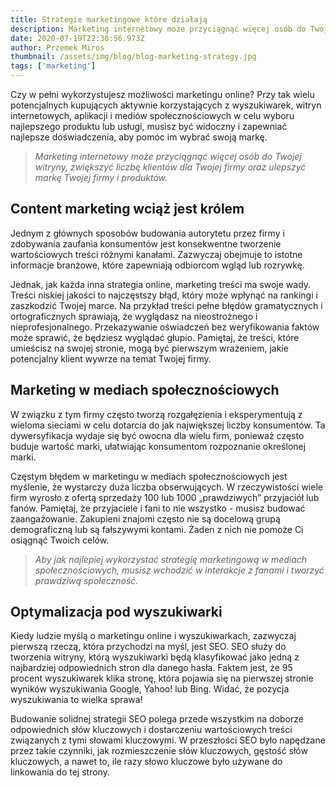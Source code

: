 ```yaml
---
title: Strategie marketingowe które działają
description: Marketing internetowy może przyciągnąć więcej osób do Twojej witryny, zwiększyć liczbę klientów dla Twojej firmy oraz ulepszyć markę Twojej firmy i produktów
date: 2020-07-19T22:30:56.973Z
author: Przemek Miros
thumbnail: /assets/img/blog/blog-marketing-strategy.jpg
tags: ['marketing']
---
```


Czy w pełni wykorzystujesz możliwości marketingu online? Przy tak wielu potencjalnych kupujących aktywnie korzystających z wyszukiwarek, witryn internetowych, aplikacji i mediów społecznościowych w celu wyboru najlepszego produktu lub usługi, musisz być widoczny i zapewniać najlepsze doświadczenia, aby pomóc im wybrać swoją markę.

> *Marketing internetowy może przyciągnąć więcej osób do Twojej witryny, zwiększyć liczbę klientów dla Twojej firmy oraz ulepszyć markę Twojej firmy i produktów.*

## Content marketing wciąż jest królem

Jednym z głównych sposobów budowania autorytetu przez firmy i zdobywania zaufania konsumentów jest konsekwentne tworzenie wartościowych treści różnymi kanałami. Zazwyczaj obejmuje to istotne informacje branżowe, które zapewniają odbiorcom wgląd lub rozrywkę.

Jednak, jak każda inna strategia online, marketing treści ma swoje wady. Treści niskiej jakości to najczęstszy błąd, który może wpłynąć na rankingi i zaszkodzić Twojej marce. Na przykład treści pełne błędów gramatycznych i ortograficznych sprawiają, że wyglądasz na nieostrożnego i nieprofesjonalnego. Przekazywanie oświadczeń bez weryfikowania faktów może sprawić, że będziesz wyglądać głupio. Pamiętaj, że treści, które umieścisz na swojej stronie, mogą być pierwszym wrażeniem, jakie potencjalny klient wywrze na temat Twojej firmy.

## Marketing w mediach społecznościowych

W związku z tym firmy często tworzą rozgałęzienia i eksperymentują z wieloma sieciami w celu dotarcia do jak największej liczby konsumentów. Ta dywersyfikacja wydaje się być owocna dla wielu firm, ponieważ często buduje wartość marki, ułatwiając konsumentom rozpoznanie określonej marki.

Częstym błędem w marketingu w mediach społecznościowych jest myślenie, że wystarczy duża liczba obserwujących. W rzeczywistości wiele firm wyrosło z ofertą sprzedaży 100 lub 1000 „prawdziwych” przyjaciół lub fanów. Pamiętaj, że przyjaciele i fani to nie wszystko - musisz budować zaangażowanie. Zakupieni znajomi często nie są docelową grupą demograficzną lub są fałszywymi kontami. Żaden z nich nie pomoże Ci osiągnąć Twoich celów.

> *Aby jak najlepiej wykorzystać strategię marketingową w mediach społecznościowych, musisz wchodzić w interakcje z fanami i tworzyć prawdziwą społeczność.*

## Optymalizacja pod wyszukiwarki

Kiedy ludzie myślą o marketingu online i wyszukiwarkach, zazwyczaj pierwszą rzeczą, która przychodzi na myśl, jest SEO. SEO służy do tworzenia witryny, którą wyszukiwarki będą klasyfikować jako jedną z najbardziej odpowiednich stron dla danego hasła. Faktem jest, że 95 procent wyszukiwarek klika stronę, która pojawia się na pierwszej stronie wyników wyszukiwania Google, Yahoo! lub Bing. Widać, że pozycja wyszukiwania to wielka sprawa!

Budowanie solidnej strategii SEO polega przede wszystkim na doborze odpowiednich słów kluczowych i dostarczeniu wartościowych treści związanych z tymi słowami kluczowymi. W przeszłości SEO było napędzane przez takie czynniki, jak rozmieszczenie słów kluczowych, gęstość słów kluczowych, a nawet to, ile razy słowo kluczowe było używane do linkowania do tej strony.
